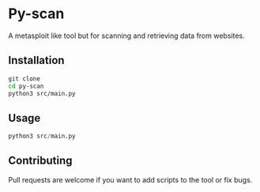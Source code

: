 # Py-scan

A metasploit like tool but for scanning and retrieving data from websites.

## Installation

```bash
git clone
cd py-scan
python3 src/main.py
```

## Usage

```python
python3 src/main.py
```

## Contributing
Pull requests are welcome if you want to add scripts to the tool or fix bugs.